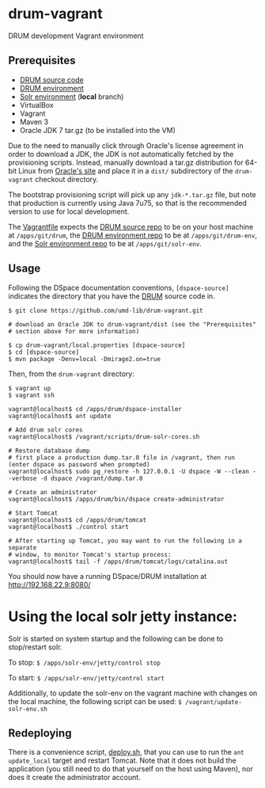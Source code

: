 # drum-vagrant

DRUM development Vagrant environment

## Prerequisites

- [DRUM source code](https://github.com/umd-lib/drum)
- [DRUM environment](https://github.com/umd-lib/drum-env)
- [Solr environment](https://github.com/umd-lib/solr-env) (**local** branch)
- VirtualBox
- Vagrant
- Maven 3
- Oracle JDK 7 tar.gz (to be installed into the VM)

Due to the need to manually click through Oracle's license agreement in order to
download a JDK, the JDK is not automatically fetched by the provisioning
scripts. Instead, manually download a tar.gz distribution for 64-bit Linux from
[Oracle's site](http://www.oracle.com/technetwork/java/javase/downloads/jdk7-downloads-1880260.html)
and place it in a `dist/` subdirectory of the `drum-vagrant` checkout
directory.

The bootstrap provisioning script will pick up any `jdk-*.tar.gz` file, but note
that production is currently using Java 7u75, so that is the recommended version
to use for local development.

The [Vagrantfile](Vagrantfile) expects the [DRUM source
repo](https://github.com/umd-lib/drum) to be on your host machine at
`/apps/git/drum`, the [DRUM environment
repo](https://github.com/umd-lib/drum-env) to be at `/apps/git/drum-env`,
and the [Solr environment repo](https://github.com/umd-lib/solr-env) to be at
`/apps/git/solr-env`.

## Usage

Following the DSpace documentation conventions, `[dspace-source]` indicates the directory that you have the
[DRUM](https://github.com/umd-lib/drum) source code in.

```
$ git clone https://github.com/umd-lib/drum-vagrant.git

# download an Oracle JDK to drum-vagrant/dist (see the "Prerequisites"
# section above for more information)

$ cp drum-vagrant/local.properties [dspace-source]
$ cd [dspace-source]
$ mvn package -Denv=local -Dmirage2.on=true
```

Then, from the `drum-vagrant` directory:

```
$ vagrant up
$ vagrant ssh

vagrant@localhost$ cd /apps/drum/dspace-installer
vagrant@localhost$ ant update 

# Add drum solr cores
vagrant@localhost$ /vagrant/scripts/drum-solr-cores.sh

# Restore database dump
# first place a production dump.tar.0 file in /vagrant, then run (enter dspace as password when prompted)
vagrant@localhost$ sudo pg_restore -h 127.0.0.1 -U dspace -W --clean --verbose -d dspace /vagrant/dump.tar.0

# Create an administrator
vagrant@localhost$ /apps/drum/bin/dspace create-administrator

# Start Tomcat
vagrant@localhost$ cd /apps/drum/tomcat
vagrant@localhost$ ./control start

# After starting up Tomcat, you may want to run the following in a separate
# window, to monitor Tomcat's startup process:
vagrant@localhost$ tail -f /apps/drum/tomcat/logs/catalina.out
```

You should now have a running DSpace/DRUM installation at
<http://192.168.22.9:8080/>

# Using the local solr jetty instance:
Solr is started on system startup and the following can be done to stop/restart solr.

To stop: `$ /apps/solr-env/jetty/control stop`

To start:  `$ /apps/solr-env/jetty/control start`

Additionally, to update the solr-env on the vagrant machine with changes on the local machine, the following script can be used: `$ /vagrant/update-solr-env.sh`

## Redeploying

There is a convenience script, [deploy.sh](scripts/deploy.sh), that you can use to run
the `ant update_local` target and restart Tomcat. Note that it does not build
the application (you still need to do that yourself on the host using Maven),
nor does it create the administrator account.
